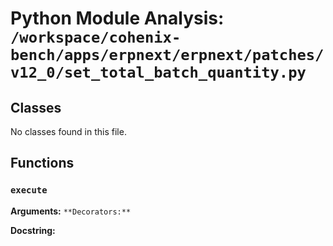 # Python Module Analysis: `/workspace/cohenix-bench/apps/erpnext/erpnext/patches/v12_0/set_total_batch_quantity.py`

## Classes

No classes found in this file.


## Functions

### `execute`
**Arguments:** ``
**Decorators:** ``

**Docstring:**
```

```

